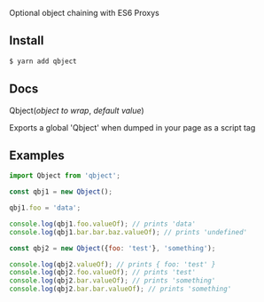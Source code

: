 Optional object chaining with ES6 Proxys

Install
---

```bash
$ yarn add qbject
```

Docs
---

Qbject(<i>object to wrap</i>, <i>default value</i>)

Exports a global 'Qbject' when dumped in your page as a script tag

Examples
---

```javascript
import Qbject from 'qbject';

const qbj1 = new Qbject();

qbj1.foo = 'data';

console.log(qbj1.foo.valueOf); // prints 'data'
console.log(qbj1.bar.bar.baz.valueOf); // prints 'undefined'

const qbj2 = new Qbject({foo: 'test'}, 'something');

console.log(qbj2.valueOf); // prints { foo: 'test' }
console.log(qbj2.foo.valueOf); // prints 'test'
console.log(qbj2.bar.valueOf); // prints 'something'
console.log(qbj2.bar.bar.valueOf); // prints 'something'
```
